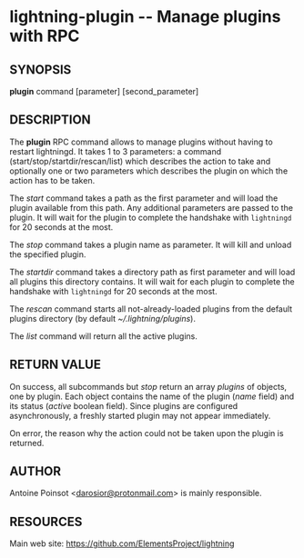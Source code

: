 lightning-plugin -- Manage plugins with RPC
===========================================

SYNOPSIS
--------

**plugin** command \[parameter\] \[second\_parameter\]

DESCRIPTION
-----------

The **plugin** RPC command allows to manage plugins without having to
restart lightningd. It takes 1 to 3 parameters: a command
(start/stop/startdir/rescan/list) which describes the action to take and
optionally one or two parameters which describes the plugin on which the
action has to be taken.

The *start* command takes a path as the first parameter and will load
the plugin available from this path.  Any additional parameters are
passed to the plugin. It will wait for the plugin to complete the
handshake with `lightningd` for 20 seconds at the most.

The *stop* command takes a plugin name as parameter. It will kill and
unload the specified plugin.

The *startdir* command takes a directory path as first parameter and will
load all plugins this directory contains. It will wait for each plugin to
complete the handshake with `lightningd` for 20 seconds at the most.

The *rescan* command starts all not-already-loaded plugins from the
default plugins directory (by default *~/.lightning/plugins*).

The *list* command will return all the active plugins.

RETURN VALUE
------------

On success, all subcommands but *stop* return an array *plugins* of
objects, one by plugin.
Each object contains the name of the plugin (*name* field) and its
status (*active* boolean field). Since plugins are configured
asynchronously, a freshly started plugin may not appear immediately.

On error, the reason why the action could not be taken upon the
plugin is returned.

AUTHOR
------

Antoine Poinsot <<darosior@protonmail.com>> is mainly responsible.

RESOURCES
---------

Main web site: <https://github.com/ElementsProject/lightning>

